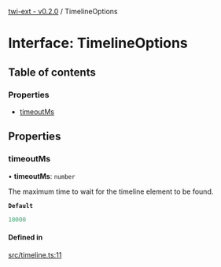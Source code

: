 [twi-ext - v0.2.0](../README.md) / TimelineOptions

# Interface: TimelineOptions

## Table of contents

### Properties

- [timeoutMs](TimelineOptions.md#timeoutms)

## Properties

### timeoutMs

• **timeoutMs**: `number`

The maximum time to wait for the timeline element to be found.

**`Default`**

```ts
10000
```

#### Defined in

[src/timeline.ts:11](https://github.com/Robot-Inventor/twi-ext/blob/4b3d0146f22c3d7721c389c8ed678ae408d12cdd/src/timeline.ts#L11)
